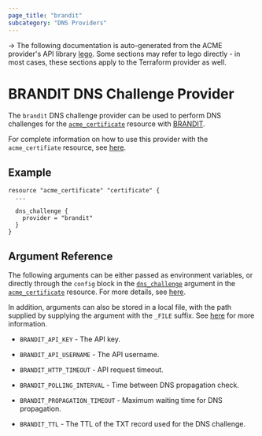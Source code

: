 ```yaml
---
page_title: "brandit"
subcategory: "DNS Providers"
---
```


-> The following documentation is auto-generated from the ACME
provider's API library [lego](https://go-acme.github.io/lego/).  Some
sections may refer to lego directly - in most cases, these sections
apply to the Terraform provider as well.

# BRANDIT DNS Challenge Provider

The `brandit` DNS challenge provider can be used to perform DNS challenges for
the [`acme_certificate`][resource-acme-certificate] resource with
[BRANDIT](https://www.brandit.com/).

[resource-acme-certificate]: ../resources/certificate.md

For complete information on how to use this provider with the `acme_certifiate`
resource, see [here][resource-acme-certificate-dns-challenges].

[resource-acme-certificate-dns-challenges]: ../resources/certificate.md#using-dns-challenges

## Example

```hcl
resource "acme_certificate" "certificate" {
  ...

  dns_challenge {
    provider = "brandit"
  }
}
```
## Argument Reference

The following arguments can be either passed as environment variables, or
directly through the `config` block in the
[`dns_challenge`][resource-acme-certificate-dns-challenge-arg] argument in the
[`acme_certificate`][resource-acme-certificate] resource. For more details, see
[here][resource-acme-certificate-dns-challenges].

[resource-acme-certificate-dns-challenge-arg]: ../resources/certificate.md#dns_challenge

In addition, arguments can also be stored in a local file, with the path
supplied by supplying the argument with the `_FILE` suffix. See
[here][acme-certificate-file-arg-example] for more information.

[acme-certificate-file-arg-example]: ../resources/certificate.md#using-variable-files-for-provider-arguments

* `BRANDIT_API_KEY` - The API key.
* `BRANDIT_API_USERNAME` - The API username.

* `BRANDIT_HTTP_TIMEOUT` - API request timeout.
* `BRANDIT_POLLING_INTERVAL` - Time between DNS propagation check.
* `BRANDIT_PROPAGATION_TIMEOUT` - Maximum waiting time for DNS propagation.
* `BRANDIT_TTL` - The TTL of the TXT record used for the DNS challenge.


